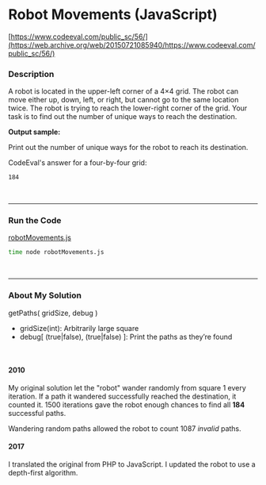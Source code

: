 # Robot Movements (JavaScript)
[https://www.codeeval.com/public_sc/56/](https://web.archive.org/web/20150721085940/https://www.codeeval.com/public_sc/56/)<br />

### Description

A robot is located in the upper-left corner of a 4×4 grid. The robot can move either up, down, left, or right, but cannot go to the same location twice. The robot is trying to reach the lower-right corner of the grid. Your task is to find out the number of unique ways to reach the destination.

**Output sample:**

Print out the number of unique ways for the robot to reach its destination.

CodeEval's answer for a four-by-four grid:<br/>
```sh
184
```

<br />

---
### Run the Code

[robotMovements.js](https://github.com/wrightben/codeeval/blob/master/code/robotMovements.js)

```sh
time node robotMovements.js
```

<br />

---
### About My Solution

getPaths( gridSize, debug )
		
* gridSize(int): Arbitrarily large square
* debug[ (true|false), (true|false) ]: Print the paths as they’re found

<br />

#### 2010

My original solution let the "robot" wander randomly from square 1 every iteration. If a path it wandered successfully reached the destination, it counted it. 1500 iterations gave the robot enough chances to find all **184** successful paths. 

Wandering random paths allowed the robot to count 1087 *invalid* paths.

#### 2017

I translated the original from PHP to JavaScript. I updated the robot to use a depth-first algorithm.
